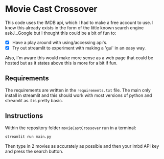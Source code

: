 
# Movie Cast Crossover
This code uses the IMDB api, which I had to make a free account to use. I know this already exists in the form of the 
little known search engine askJ...Google but I thought this could be a bit of fun to:
- [x] Have a play around with using/accessing api's.
- [x] Try out streamlit to experiment with making a 'gui' in an easy way.

Also, I'm aware this would make more sense as a web page that could be hosted but as it states above  this is more for a bit if fun.

## Requirements
The requirements are written in the `requirements.txt` file. The main only install in streamlit and this should work with 
most versions of python and streamlit as it is pretty basic.

## Instructions
Within the repository folder `movieCastCrossover` run in a terminal:
```bash
streamlit run main.py
```

Then type in 2 movies as accurately as possible and then your imbd API key and
press the search button.